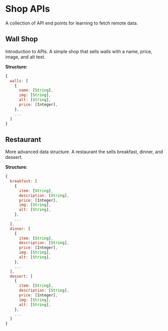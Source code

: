 # Shop APIs

A collection of API end points for learning to fetch remote data.

## Wall Shop

Introduction to APIs. A simple shop that sells walls with a name, price, image, and alt text.

**Structure:**

```javascript
{
  walls: [
    {
      name: [String],
      img: [String],
      alt: [String],
      price: [Integer],
    },
    ...
  ]
}
```

## Restaurant

More advanced data structure. A restaurant the sells breakfast, dinner, and dessert.

**Structure:**

```javascript
{
  breakfast: [
    {
      item: [String],
      description: [String],
      price: [Integer],
      img: [String],
      alt: [String],
    },
    ...
  ],
  dinner: [
    {
      item: [String],
      description: [String],
      price: [Integer],
      img: [String],
      alt: [String],
    },
    ...
  ],
  dessert: [
    {
      item: [String],
      description: [String],
      price: [Integer],
      img: [String],
      alt: [String],
    },
    ...
  ]
}
```